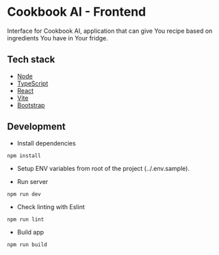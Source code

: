 # Cookbook AI - Frontend

Interface for Cookbook AI, application that can give You recipe based on ingredients You have in Your fridge.

## Tech stack

- [Node](https://nodejs.org/en)
- [TypeScript](https://www.typescriptlang.org)
- [React](https://react.dev)
- [Vite](https://vite.dev)
- [Bootstrap](https://getbootstrap.com)

## Development

- Install dependencies

```
npm install
```

- Setup ENV variables from root of the project (../.env.sample).

- Run server

```
npm run dev
```

- Check linting with Eslint

```
npm run lint
```

- Build app

```
npm run build
```
